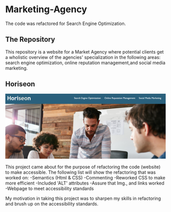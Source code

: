 # Marketing-Agency
The code was refactored for Search Engine Optimization.

## The Repository 
This repository is a website for a Market Agency where potential clients get a wholistic overview of the agencies' specialization in the following areas: search engine optimization, online reputation management,and social media marketing. 

## Horiseon
<img src="./assets/images/HoriseonIMG.PNG">

<a href="https://xicano619.github.io/Marketing-Agency/"></a>

This project came about for the purpose of refactoring the code (website) to make accessible. The following list will show the refactoring that was worked on:
-Semantics (Html & CSS)
-Commenting 
-Reworked CSS to make more efficient
-Included 'ALT' attributes
-Assure that Img., and links worked
-Webpage to meet accessibility standards

My motivation in taking this project was to sharpen my skills in refactoring and brush up on the accessibility standards.







